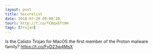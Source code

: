 ```yaml
---
layout: post
title: Securelist
date: 2018-07-28 00:00:20
tourl: http://t.co/TCBqx6Tt0H
tags: [Trojan]
---
```

Is the Calisto Trojan for MacOS the first member of the Proton malware family? https://t.co/FyD23w4MsX